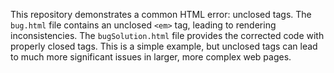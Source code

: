 This repository demonstrates a common HTML error: unclosed tags. The `bug.html` file contains an unclosed `<em>` tag, leading to rendering inconsistencies. The `bugSolution.html` file provides the corrected code with properly closed tags.  This is a simple example, but unclosed tags can lead to much more significant issues in larger, more complex web pages.